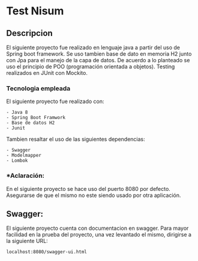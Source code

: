 # Test Nisum

## Descripcion
El siguiente proyecto fue realizado en lenguaje java a partir del uso de Spring boot framework.
Se uso tambien base de dato en memoria H2 junto con Jpa para el manejo de la capa de datos.
De acuerdo a lo planteado se uso el principio de POO (programación orientada a objetos).
Testing realizados en JUnit con Mockito.

### Tecnologia empleada
El siguiente proyecto fue realizado con:

    - Java 8
    - Spring Boot Framwork
    - Base de datos H2
    - Junit

Tambien resaltar el uso de las siguientes dependencias:

    - Swagger
    - Modelmapper
    - Lombok



### *Aclaración:
En el siguiente proyecto se hace uso del puerto 8080 por defecto. Asegurarse de que el mismo no este siendo usado por otra aplicación.

## Swagger:
El siguiente proyecto cuenta con documentacion en swagger.
Para mayor facilidad en la prueba del proyecto, una vez levantado el mismo, dirigirse a la siguiente URL:

    localhost:8080/swagger-ui.html
